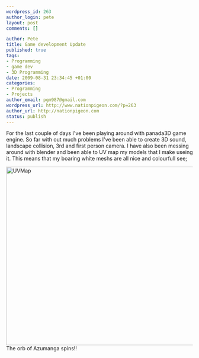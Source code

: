 ```yaml
--- 
wordpress_id: 263
author_login: pete
layout: post
comments: []

author: Pete
title: Game development Update
published: true
tags: 
- Programming
- game dev
- 3D Programming
date: 2009-08-31 23:34:45 +01:00
categories: 
- Programming
- Projects
author_email: pgm987@gmail.com
wordpress_url: http://www.nationpigeon.com/?p=263
author_url: http://nationpigeon.com
status: publish
---
```

For the last couple of days I've been playing around with panada3D game engine.  So far with out much problems I've been able to create 3D sound, landscape collision, 3rd and first person camera.  I have also been messing around with blender and been able to UV map my models that I make useing it.  This means that my boaring white meshs are all nice and colourfull see;

<a href="http://www.nationpigeon.com/wordpress/wp-content/uploads/2009/08/UVMap.jpg"><img class="aligncenter size-full wp-image-262" title="UVMap" src="http://www.nationpigeon.com/wordpress/wp-content/uploads/2009/08/UVMap.jpg" alt="UVMap" width="640" height="480" /></a>The orb of Azumanga spins!!

